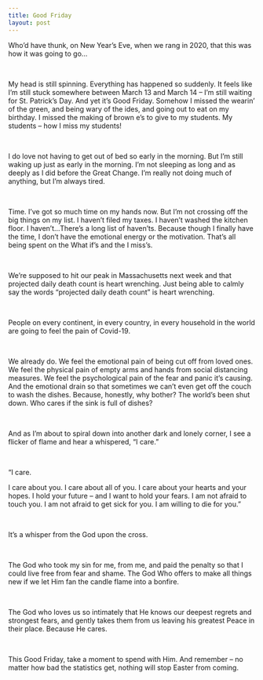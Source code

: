```yaml
---
title: Good Friday
layout: post
---
```

<p >Who&rsquo;d have thunk, on New Year&rsquo;s Eve, when we rang in 2020, that this was how it was going to go&hellip;</p>
<p ><br></p>
<p >My head is still spinning. Everything has happened so suddenly. It feels like I&rsquo;m still stuck somewhere between March 13 and March 14 &ndash; I&rsquo;m still waiting for St. Patrick&rsquo;s Day. And yet it&rsquo;s Good Friday. Somehow I missed the wearin&rsquo; of the green, and being wary of the ides, and going out to eat on my birthday. I missed the making of brown e&rsquo;s to give to my students. My students &ndash; how I miss my students!</p>
<p ><br></p>
<p >I do love not having to get out of bed so early in the morning. But I&rsquo;m still waking up just as early in the morning. I&rsquo;m not sleeping as long and as deeply as I did before the Great Change. I&rsquo;m really not doing much of anything, but I&rsquo;m always tired.</p>
<p ><br></p>
<p >Time. I&rsquo;ve got so much time on my hands now. But I&rsquo;m not crossing off the big things on my list. I haven&rsquo;t filed my taxes. I haven&rsquo;t washed the kitchen floor. I haven&rsquo;t&hellip;There&rsquo;s a long list of haven&rsquo;ts. Because though I finally have the time, I don&rsquo;t have the emotional energy or the motivation. That&rsquo;s all being spent on the What if&rsquo;s and the I miss&rsquo;s.</p>
<p ><br></p>
<p >We&rsquo;re supposed to hit our peak in Massachusetts next week and that projected daily death count is heart wrenching. Just being able to calmly say the words &ldquo;projected daily death count&rdquo; is heart wrenching.</p>
<p ><br></p>
<p >People on every continent, in every country, in every household in the world are going to feel the pain of Covid-19.</p>
<p ><br></p>
<p >We already do. We feel the emotional pain of being cut off from loved ones. We feel the physical pain of empty arms and hands from social distancing measures. We feel the psychological pain of the fear and panic it&rsquo;s causing. And the emotional drain so that sometimes we can&rsquo;t even get off the couch to wash the dishes. Because, honestly, why bother? The world&rsquo;s been shut down. Who cares if the sink is full of dishes?</p>
<p ><br></p>
<p >And as I&rsquo;m about to spiral down into another dark and lonely corner, I see a flicker of flame and hear a whispered, &ldquo;I care.&rdquo;</p>
<p >&nbsp;</p>
<p >&ldquo;I care.</p>
<p >I care about you. I care about all of you. I care about your hearts and your hopes. I hold your future &ndash; and I want to hold your fears. I am not afraid to touch you. I am not afraid to get sick for you. I am willing to die for you.&rdquo;</p>
<p >&nbsp;</p>
<p >It&rsquo;s a whisper from the God upon the cross.</p>
<p ><br></p>
<p >The God who took my sin for me, from me, and paid the penalty so that I could live free from fear and shame. The God Who offers to make all things new if we let Him fan the candle flame into a bonfire.</p>
<p ><br></p>
<p >The God who loves us so intimately that He knows our deepest regrets and strongest fears, and gently takes them from us leaving his greatest Peace in their place. Because He cares.</p>
<p >&nbsp;</p>
<p >This Good Friday, take a moment to spend with Him. And remember &ndash; no matter how bad the statistics get, nothing will stop Easter from coming.</p>
